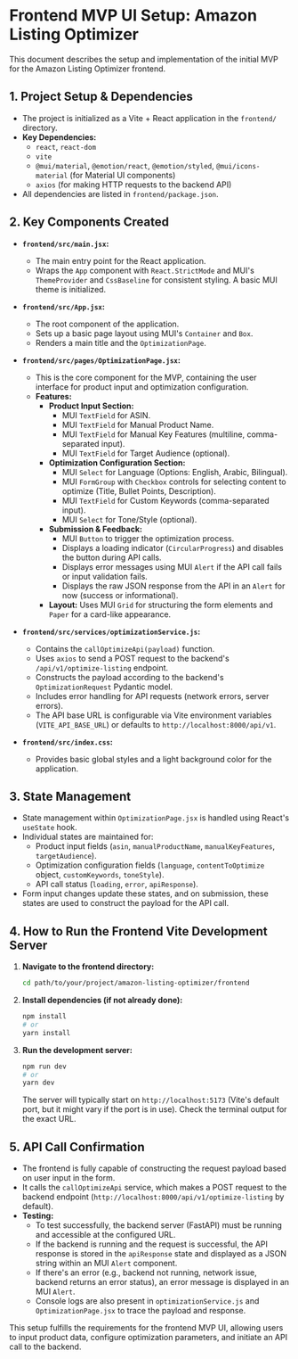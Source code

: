 # Frontend MVP UI Setup: Amazon Listing Optimizer

This document describes the setup and implementation of the initial MVP for the Amazon Listing Optimizer frontend.

## 1. Project Setup & Dependencies

*   The project is initialized as a Vite + React application in the `frontend/` directory.
*   **Key Dependencies:**
    *   `react`, `react-dom`
    *   `vite`
    *   `@mui/material`, `@emotion/react`, `@emotion/styled`, `@mui/icons-material` (for Material UI components)
    *   `axios` (for making HTTP requests to the backend API)
*   All dependencies are listed in `frontend/package.json`.

## 2. Key Components Created

*   **`frontend/src/main.jsx`:**
    *   The main entry point for the React application.
    *   Wraps the `App` component with `React.StrictMode` and MUI's `ThemeProvider` and `CssBaseline` for consistent styling. A basic MUI theme is initialized.

*   **`frontend/src/App.jsx`:**
    *   The root component of the application.
    *   Sets up a basic page layout using MUI's `Container` and `Box`.
    *   Renders a main title and the `OptimizationPage`.

*   **`frontend/src/pages/OptimizationPage.jsx`:**
    *   This is the core component for the MVP, containing the user interface for product input and optimization configuration.
    *   **Features:**
        *   **Product Input Section:**
            *   MUI `TextField` for ASIN.
            *   MUI `TextField` for Manual Product Name.
            *   MUI `TextField` for Manual Key Features (multiline, comma-separated input).
            *   MUI `TextField` for Target Audience (optional).
        *   **Optimization Configuration Section:**
            *   MUI `Select` for Language (Options: English, Arabic, Bilingual).
            *   MUI `FormGroup` with `Checkbox` controls for selecting content to optimize (Title, Bullet Points, Description).
            *   MUI `TextField` for Custom Keywords (comma-separated input).
            *   MUI `Select` for Tone/Style (optional).
        *   **Submission & Feedback:**
            *   MUI `Button` to trigger the optimization process.
            *   Displays a loading indicator (`CircularProgress`) and disables the button during API calls.
            *   Displays error messages using MUI `Alert` if the API call fails or input validation fails.
            *   Displays the raw JSON response from the API in an `Alert` for now (success or informational).
        *   **Layout:** Uses MUI `Grid` for structuring the form elements and `Paper` for a card-like appearance.

*   **`frontend/src/services/optimizationService.js`:**
    *   Contains the `callOptimizeApi(payload)` function.
    *   Uses `axios` to send a POST request to the backend's `/api/v1/optimize-listing` endpoint.
    *   Constructs the payload according to the backend's `OptimizationRequest` Pydantic model.
    *   Includes error handling for API requests (network errors, server errors).
    *   The API base URL is configurable via Vite environment variables (`VITE_API_BASE_URL`) or defaults to `http://localhost:8000/api/v1`.

*   **`frontend/src/index.css`:**
    *   Provides basic global styles and a light background color for the application.

## 3. State Management

*   State management within `OptimizationPage.jsx` is handled using React's `useState` hook.
*   Individual states are maintained for:
    *   Product input fields (`asin`, `manualProductName`, `manualKeyFeatures`, `targetAudience`).
    *   Optimization configuration fields (`language`, `contentToOptimize` object, `customKeywords`, `toneStyle`).
    *   API call status (`loading`, `error`, `apiResponse`).
*   Form input changes update these states, and on submission, these states are used to construct the payload for the API call.

## 4. How to Run the Frontend Vite Development Server

1.  **Navigate to the frontend directory:**
    ```bash
    cd path/to/your/project/amazon-listing-optimizer/frontend
    ```

2.  **Install dependencies (if not already done):**
    ```bash
    npm install
    # or
    yarn install
    ```

3.  **Run the development server:**
    ```bash
    npm run dev
    # or
    yarn dev
    ```
    The server will typically start on `http://localhost:5173` (Vite's default port, but it might vary if the port is in use). Check the terminal output for the exact URL.

## 5. API Call Confirmation

*   The frontend is fully capable of constructing the request payload based on user input in the form.
*   It calls the `callOptimizeApi` service, which makes a POST request to the backend endpoint (`http://localhost:8000/api/v1/optimize-listing` by default).
*   **Testing:**
    *   To test successfully, the backend server (FastAPI) must be running and accessible at the configured URL.
    *   If the backend is running and the request is successful, the API response is stored in the `apiResponse` state and displayed as a JSON string within an MUI `Alert` component.
    *   If there's an error (e.g., backend not running, network issue, backend returns an error status), an error message is displayed in an MUI `Alert`.
    *   Console logs are also present in `optimizationService.js` and `OptimizationPage.jsx` to trace the payload and response.

This setup fulfills the requirements for the frontend MVP UI, allowing users to input product data, configure optimization parameters, and initiate an API call to the backend.
